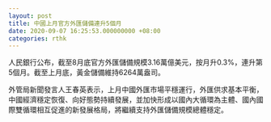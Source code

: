 ```yaml
---
layout: post
title: 中國上月官方外匯儲備連升5個月
date: 2020-09-07 16:25:53.000000000 +08:00
categories: rthk
---
```


人民銀行公布，截至8月底官方外匯儲備規模3.16萬億美元，按月升0.3%，連升第5個月。截至上月底，黃金儲備維持6264萬盎司。

外管局新聞發言人王春英表示，上月中國外匯市場平穩運行，外匯供求基本平衡，中國經濟穩定恢復、向好態勢持續發展，並加快形成以國內大循環為主體、國內國際雙循環相互促進的新發展格局，將繼續支持外匯儲備規模總體穩定。
